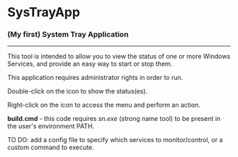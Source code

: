 # SysTrayApp

### (My first) System Tray Application
---
This tool is intended to allow you to view the status of one or more Windows Services, and provide an easy way to start or stop them.

This application requires administrator rights in order to run.

Double-click on the icon to show the status(es).

Right-click on the icon to access the menu and perform an action.

**build.cmd** - this code requires *sn.exe* (strong name tool) to be present in the user's environment PATH.

TO DO: add a config file to specify which services to monitor/control, or a custom command to execute.
